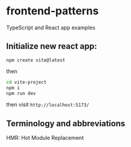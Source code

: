# frontend-patterns
TypeScript and React app examples


## Initialize new react app:

`npm create vite@latest`

then
```BASH
cd vite-project
npm i
npm run dev
```
then visit `http://localhost:5173/`

## Terminology and abbreviations

HMR: Hot Module Replacement
